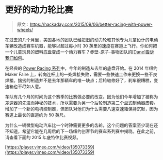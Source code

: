 # 更好的动力轮比赛

> 原文：<https://hackaday.com/2015/09/06/better-racing-with-power-wheels/>

在过去的几个月里，美国各地的团队已经把旧的动力轮和其他专为儿童设计的电动车辆改造成赛车机器，能够以超过每小时 30 英里的速度在赛道上飞行。你如何把一个儿童玩具的塑料底盘变成一个动力赛车？赤壁-原子-事物团队的[[Dane]告诉我们如何](http://transistor-man.com/miters-jeep-upgrades.html)。

在经典的 [Power Racing 系列](http://www.powerracingseries.org/)中，今年的制造从去年的底盘开始。在 2014 年纽约 Maker Faire 上，转向连杆上的一处焊接失败，需要一些快速工作来更换一些不良焊接。拙劣的制造并不是去年那辆车的唯一缺点；后轮轴修好了，刹车很糟糕，变速箱也不尽如人意。

车队有几个月的时间为这个赛季的比赛做必要的改变。因为他们今年增加了被称为差速器的先进而神秘的技术，所以需要为另一个后轮制造第二个盘式制动器皮套。增加了一个新的电机控制器，但团队对他们为什么需要八速变速箱保持沉默，因为赛道上最长的直道约为 50 英尺。

为什么一辆微型电动汽车比一个时钟需要更多的齿轮，这个问题的答案至少现在还不知道。希望它能在几周后的下一场纽约创客节的赛车系列赛中揭晓。在此之前，请查看下面的 2015 年底特律比赛视频。

[https://player.vimeo.com/video/135073359](https://player.vimeo.com/video/135073359)